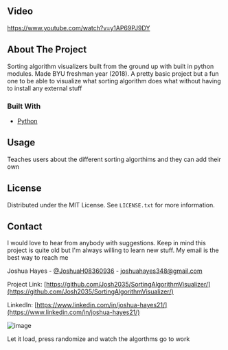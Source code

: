 ## Video
https://www.youtube.com/watch?v=y1AP69PJ9DY

## About The Project
Sorting algorithm visualizers built from the ground up with built in python modules. Made BYU freshman year (2018). A pretty basic project but a fun one to be able to visualize what sorting algorithm does what without having to install any external stuff

### Built With

* [Python](https://python.org/)

## Usage

Teaches users about the different sorting algorthims and they can add their own

## License

Distributed under the MIT License. See `LICENSE.txt` for more information.

## Contact

I would love to hear from anybody with suggestions. Keep in mind this project is quite old but I'm always willing to learn new stuff.
My email is the best way to reach me 

Joshua Hayes - [@JoshuaH08360936](https://twitter.com/JoshuaH08360936) - joshuahayes348@gmail.com

Project Link: [https://github.com/Josh2035/SortingAlgorithmVisualizer/](https://github.com/Josh2035/SortingAlgorithmVisualizer/)

LinkedIn: [https://www.linkedin.com/in/joshua-hayes21/](https://www.linkedin.com/in/joshua-hayes21/)

![image](https://user-images.githubusercontent.com/88112012/171520657-dcec0d9a-d771-4b0b-8287-d67f790413cd.png)

Let it load, press randomize and watch the algorthms go to work


